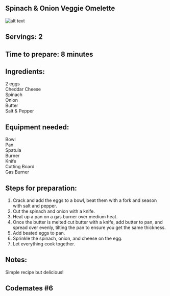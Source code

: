 ## Spinach & Onion Veggie Omelette

![alt text](https://cdn.ruled.me/wp-content/uploads/2014/05/SpinachGoatCheeseOmelette.jpg)


## Servings: 2

## Time to prepare: 8 minutes

## Ingredients: 
2 eggs  
Cheddar Cheese  
Spinach  
Onion  
Butter  
Salt & Pepper  

## Equipment needed: 
Bowl  
Pan  
Spatula  
Burner  
Knife  
Cutting Board  
Gas Burner

## Steps for preparation: 
1. Crack and add the eggs to a bowl, beat them with a fork and season with salt and pepper. 
2. Cut the spinach and onion with a knife.
3. Heat up a pan on a gas burner over medium heat. 
4. Once the butter is melted cut butter with a knife, add butter to pan, and spread over evenly, tilting the pan to ensure you get the same thickness.
5. Add beated eggs to pan. 
6. Sprinkle the spinach, onion, and cheese on the egg.
7. Let everything cook together.


## Notes:
Simple recipe but delicious! 


## Codemates #6
